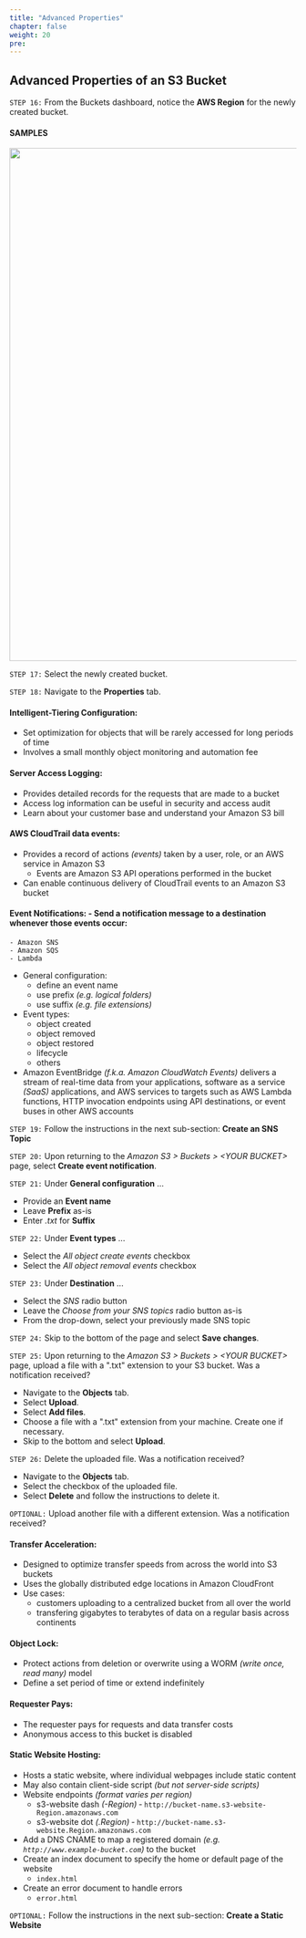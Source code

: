 ```yaml
---
title: "Advanced Properties"
chapter: false
weight: 20
pre:
---
```


## Advanced Properties of an S3 Bucket

`STEP 16:`  From the Buckets dashboard, notice the **AWS Region** for the newly created bucket.

#### **SAMPLES**

<img src='/images/bucket-dashboard.png' width='900px'>

`STEP 17:`  Select the newly created bucket.

`STEP 18:`  Navigate to the **Properties** tab.

#### Intelligent-Tiering Configuration:
- Set optimization for objects that will be rarely accessed for long periods of time
- Involves a small monthly object monitoring and automation fee

#### Server Access Logging:
- Provides detailed records for the requests that are made to a bucket
- Access log information can be useful in security and access audit
- Learn about your customer base and understand your Amazon S3 bill

#### AWS CloudTrail data events:
- Provides a record of actions *(events)* taken by a user, role, or an AWS service in Amazon S3
    - Events are Amazon S3 API operations performed in the bucket
- Can enable continuous delivery of CloudTrail events to an Amazon S3 bucket

#### Event Notifications: - Send a notification message to a destination whenever those events occur:
    - Amazon SNS
    - Amazon SQS
    - Lambda
- General configuration:
    - define an event name
    - use prefix *(e.g. logical folders)*
    - use suffix *(e.g. file extensions)*
- Event types:
    - object created
    - object removed
    - object restored
    - lifecycle
    - others
- Amazon EventBridge *(f.k.a. Amazon CloudWatch Events)* delivers a stream of real-time data from your applications, software as a service *(SaaS)* applications, and AWS services to targets such as AWS Lambda functions, HTTP invocation endpoints using API destinations, or event buses in other AWS accounts

`STEP 19:`  Follow the instructions in the next sub-section:  **Create an SNS Topic**

`STEP 20:`  Upon returning to the *Amazon S3 > Buckets > \<YOUR BUCKET\>* page, select **Create event notification**.

`STEP 21:`  Under **General configuration** ...
- Provide an **Event name**
- Leave **Prefix** as-is
- Enter *.txt* for **Suffix**

`STEP 22:`  Under **Event types** ...
- Select the *All object create events* checkbox
- Select the *All object removal events* checkbox

`STEP 23:`  Under **Destination** ...
- Select the *SNS* radio button
- Leave the *Choose from your SNS topics* radio button as-is
- From the drop-down, select your previously made SNS topic

`STEP 24:`  Skip to the bottom of the page and select **Save changes**.

`STEP 25:`  Upon returning to the *Amazon S3 > Buckets > \<YOUR BUCKET\>* page, upload a file with a ".txt" extension to your S3 bucket.  Was a notification received?
- Navigate to the **Objects** tab.
- Select **Upload**.
- Select **Add files**.
- Choose a file with a ".txt" extension from your machine.  Create one if necessary.
- Skip to the bottom and select **Upload**.

`STEP 26:`  Delete the uploaded file.  Was a notification received?
- Navigate to the **Objects** tab.
- Select the checkbox of the uploaded file.
- Select **Delete** and follow the instructions to delete it.

`OPTIONAL:`  Upload another file with a different extension.  Was a notification received?

#### Transfer Acceleration:
- Designed to optimize transfer speeds from across the world into S3 buckets
- Uses the globally distributed edge locations in Amazon CloudFront
- Use cases:
    - customers uploading to a centralized bucket from all over the world
    - transfering gigabytes to terabytes of data on a regular basis across continents

#### Object Lock:
- Protect actions from deletion or overwrite using a WORM *(write once, read many)* model
- Define a set period of time or extend indefinitely

#### Requester Pays:
- The requester pays for requests and data transfer costs
- Anonymous access to this bucket is disabled

#### Static Website Hosting:
- Hosts a static website, where individual webpages include static content
- May also contain client-side script *(but not server-side scripts)*
- Website endpoints *(format varies per region)*
    - s3-website dash *(-Region)* ‐ `http://bucket-name.s3-website-Region.amazonaws.com`
    - s3-website dot *(.Region)* ‐ `http://bucket-name.s3-website.Region.amazonaws.com`
- Add a DNS CNAME to map a registered domain *(e.g. `http://www.example-bucket.com`)* to the bucket
- Create an index document to specify the home or default page of the website
    - `index.html`
- Create an error document to handle errors
    - `error.html`

`OPTIONAL:`  Follow the instructions in the next sub-section:  **Create a Static Website**
